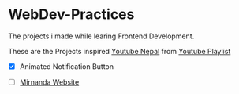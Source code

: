 # WebDev-Practices
 The projects i made while learing Frontend Development.

 These are the Projects inspired [Youtube Nepal](https://www.youtube.com/@CodingNepal) from [Youtube Playlist](https://youtube.com/playlist?list=PLpwngcHZlPadhRwryAXw3mJWX5KH3T5L3&si=vSoc5YOa_ngLt9oC)

 - [x] Animated Notification Button
 - [ ] [Mirnanda Website](https://www.niccolomiranda.com)

